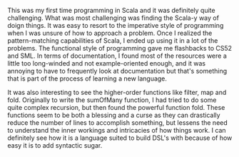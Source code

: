 This was my first time programming in Scala and it was definitely quite challenging. What was most challenging was finding the 
Scala-y way of doign things. It was easy to resort to the imperative style of programming when I was unsure of how to approach
a problem. Once I realized the pattern-matching capabilities of Scala, I ended up using it in a lot of the problems. The 
functional style of programming gave me flashbacks to CS52 and SML. In terms of documentation, I found most of the resources 
were a little too long-winded and not example-oriented enough, and it was annoying to have to frequently look at documentation
but that's something that is part of the process of learning a new language. 

It was also interesting to see the higher-order functions like filter, map and fold. Originally to write the sumOfMany
function, I had tried to do some quite complex recursion, but then found the powerful function fold. These functions 
seem to be both a blessing and a curse as they can drastically reduce the number of lines to accomplish something, 
but lessens the need to understand the inner workings and intricacies of how things work. I can definitely see how it is a
language suited to build DSL's with because of how easy it is to add syntactic sugar. 


